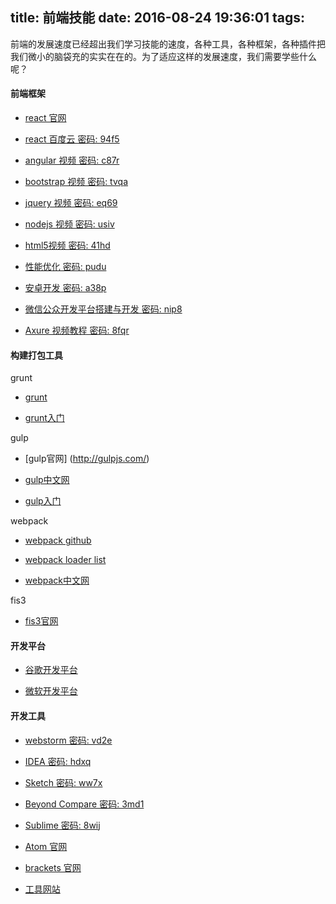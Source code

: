 title: 前端技能
date: 2016-08-24 19:36:01
tags:
---
前端的发展速度已经超出我们学习技能的速度，各种工具，各种框架，各种插件把我们微小的脑袋充的实实在在的。为了适应这样的发展速度，我们需要学些什么呢？

#### 前端框架

- [react 官网](https://facebook.github.io/react/)

- [react 百度云 密码: 94f5]( https://pan.baidu.com/s/1bRlERs )

 - [angular 视频  密码: c87r](https://pan.baidu.com/s/1qXUMQEo)
 
 - [bootstrap 视频  密码: tvqa]( https://pan.baidu.com/s/1cdwUTK)
 
 - [jquery 视频  密码: eq69](https://pan.baidu.com/s/1pLMrFWv)
 
 - [nodejs 视频  密码: usiv](https://pan.baidu.com/s/1c174KAO)

- [html5视频  密码: 41hd](https://pan.baidu.com/s/1dFFk4cL)

- [性能优化  密码: pudu](https://pan.baidu.com/s/1o8iyfIa)

- [安卓开发  密码: a38p](https://pan.baidu.com/s/1bp4znyf)

- [微信公众开发平台搭建与开发  密码: nip8](https://pan.baidu.com/s/1c1AS59Y)

- [Axure 视频教程  密码: 8fqr](https://pan.baidu.com/s/1eSyn2nC)

<!--more-->

#### 构建打包工具

grunt

- [grunt](http://www.gruntjs.net/)   

- [grunt入门](http://yujiangshui.com/grunt-basic-tutorial/)

gulp

- [gulp官网]	(http://gulpjs.com/)

- [gulp中文网](http://www.gulpjs.com.cn/)

- [gulp入门](https://markpop.github.io/2014/09/17/Gulp%E5%85%A5%E9%97%A8%E6%95%99%E7%A8%8B/)

webpack

- [webpack github](https://github.com/webpack/webpack)

- [webpack loader list](https://webpack.github.io/docs/list-of-loaders.html)

- [webpack中文网](http://webpackdoc.com/)


fis3

- [fis3官网](http://fis.baidu.com/fis3/index.html)

#### 开发平台

- [谷歌开发平台](https://developers.google.com/)

- [微软开发平台](https://msdn.microsoft.com/zh-cn/default.aspx)




#### 开发工具

- [webstorm  密码: vd2e](https://pan.baidu.com/s/1mitrA44)

- [IDEA 密码: hdxq](https://pan.baidu.com/s/1hrCMsni)

- [Sketch 密码: ww7x](https://pan.baidu.com/s/1nvjggit)

- [Beyond Compare 密码: 3md1](https://pan.baidu.com/s/1eSv5E18)

- [Sublime 密码: 8wij](https://pan.baidu.com/s/1pLo1HwB)

- [Atom 官网](https://atom.io/)

- [brackets 官网](http://brackets.io/)

- [工具网站](https://xituqu.com/226.html)
